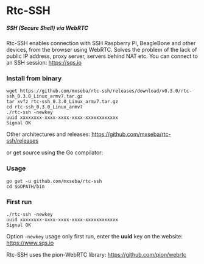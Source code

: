 # Rtc-SSH
##### SSH (Secure Shell) via WebRTC
Rtc-SSH enables connection with SSH  Raspberry PI, BeagleBone and other devices, from the browser using WebRTC. Solves the problem of the lack of public IP address, proxy server, servers behind NAT etc. You can connect to an SSH session: https://sqs.io

### Install from binary
```
wget https://github.com/mxseba/rtc-ssh/releases/download/v0.3.0/rtc-ssh_0.3.0_Linux_armv7.tar.gz
tar xvfz rtc-ssh_0.3.0_Linux_armv7.tar.gz
cd rtc-ssh_0.3.0_Linux_armv7
./rtc-ssh -newkey
uuid xxxxxxxx-xxxx-xxxx-xxxx-xxxxxxxxxxxx
Signal OK
```
Other architectures and releases: https://github.com/mxseba/rtc-ssh/releases<br />

or get source using the Go compilator:

### Usage
```
go get -u github.com/mxseba/rtc-ssh
cd $GOPATH/bin
```
### First run
```
./rtc-ssh -newkey
uuid xxxxxxxx-xxxx-xxxx-xxxx-xxxxxxxxxxxx
Signal OK
```
Option <code>-newkey</code> usage only first run, enter the <b>uuid</b> key on the website: https://www.sqs.io 

Rtc-SSH uses the pion-WebRTC library: https://github.com/pion/webrtc

